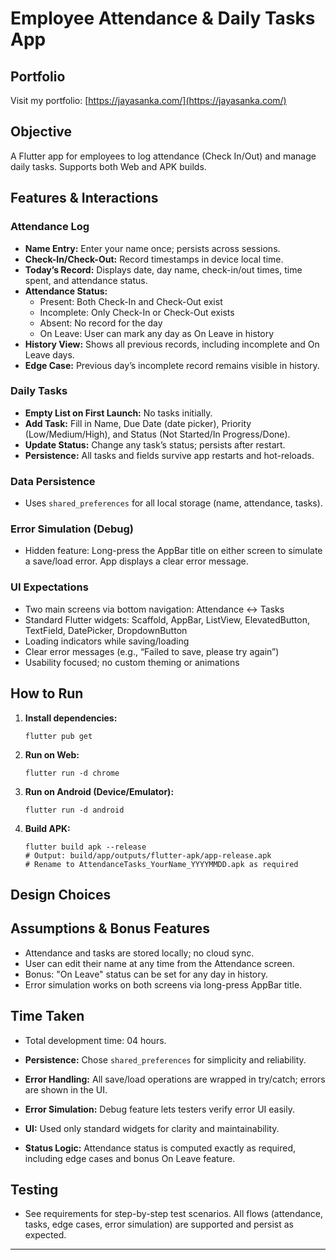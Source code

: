# Employee Attendance & Daily Tasks App

## Portfolio

Visit my portfolio: [https://jayasanka.com/](https://jayasanka.com/)

## Objective

A Flutter app for employees to log attendance (Check In/Out) and manage daily tasks. Supports both Web and APK builds.

## Features & Interactions

### Attendance Log

- **Name Entry:** Enter your name once; persists across sessions.
- **Check-In/Check-Out:** Record timestamps in device local time.
- **Today’s Record:** Displays date, day name, check-in/out times, time spent, and attendance status.
- **Attendance Status:**
  - Present: Both Check-In and Check-Out exist
  - Incomplete: Only Check-In or Check-Out exists
  - Absent: No record for the day
  - On Leave: User can mark any day as On Leave in history
- **History View:** Shows all previous records, including incomplete and On Leave days.
- **Edge Case:** Previous day’s incomplete record remains visible in history.

### Daily Tasks

- **Empty List on First Launch:** No tasks initially.
- **Add Task:** Fill in Name, Due Date (date picker), Priority (Low/Medium/High), and Status (Not Started/In Progress/Done).
- **Update Status:** Change any task’s status; persists after restart.
- **Persistence:** All tasks and fields survive app restarts and hot-reloads.

### Data Persistence

- Uses `shared_preferences` for all local storage (name, attendance, tasks).

### Error Simulation (Debug)

- Hidden feature: Long-press the AppBar title on either screen to simulate a save/load error. App displays a clear error message.

### UI Expectations

- Two main screens via bottom navigation: Attendance ↔ Tasks
- Standard Flutter widgets: Scaffold, AppBar, ListView, ElevatedButton, TextField, DatePicker, DropdownButton
- Loading indicators while saving/loading
- Clear error messages (e.g., “Failed to save, please try again”)
- Usability focused; no custom theming or animations

## How to Run

1. **Install dependencies:**
   ```
   flutter pub get
   ```
2. **Run on Web:**
   ```
   flutter run -d chrome
   ```
3. **Run on Android (Device/Emulator):**
   ```
   flutter run -d android
   ```
4. **Build APK:**
   ```
   flutter build apk --release
   # Output: build/app/outputs/flutter-apk/app-release.apk
   # Rename to AttendanceTasks_YourName_YYYYMMDD.apk as required
   ```

## Design Choices

## Assumptions & Bonus Features

- Attendance and tasks are stored locally; no cloud sync.
- User can edit their name at any time from the Attendance screen.
- Bonus: "On Leave" status can be set for any day in history.
- Error simulation works on both screens via long-press AppBar title.

## Time Taken

- Total development time: 04 hours.

- **Persistence:** Chose `shared_preferences` for simplicity and reliability.
- **Error Handling:** All save/load operations are wrapped in try/catch; errors are shown in the UI.
- **Error Simulation:** Debug feature lets testers verify error UI easily.
- **UI:** Used only standard widgets for clarity and maintainability.
- **Status Logic:** Attendance status is computed exactly as required, including edge cases and bonus On Leave feature.

## Testing

- See requirements for step-by-step test scenarios. All flows (attendance, tasks, edge cases, error simulation) are supported and persist as expected.

---
